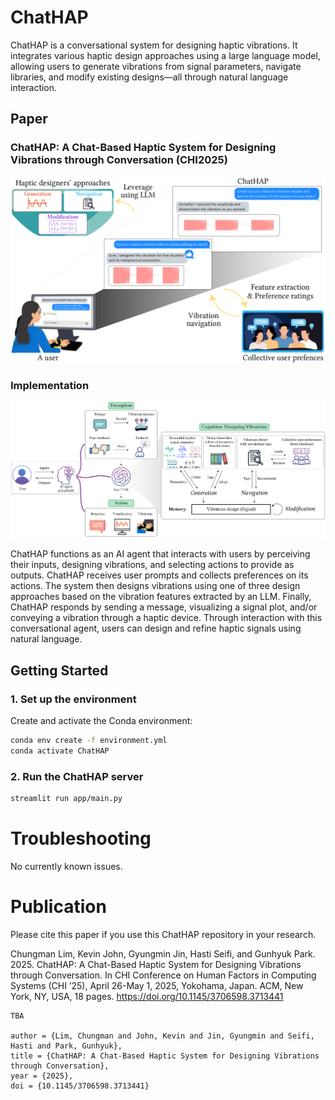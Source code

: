 # ChatHAP

ChatHAP is a conversational system for designing haptic vibrations. It integrates various haptic design approaches using a large language model, allowing users to generate vibrations from signal parameters, navigate libraries, and modify existing designs—all through natural language interaction.

## Paper

### ChatHAP: A Chat-Based Haptic System for Designing Vibrations through Conversation (CHI2025)
![Alt text](./figures/teaser.png)



### Implementation
![Alt text](./figures/architecture.png)

ChatHAP functions as an AI agent that interacts with users by perceiving their inputs, designing vibrations, and selecting actions to provide as outputs.
ChatHAP receives user prompts and collects preferences on its actions.
The system then designs vibrations using one of three design approaches based on the vibration features extracted by an LLM.
Finally, ChatHAP responds by sending a message, visualizing a signal plot, and/or conveying a vibration through a haptic device.
Through interaction with this conversational agent, users can design and refine haptic signals using natural language.


## Getting Started  

### 1. Set up the environment  
Create and activate the Conda environment:  
```bash
conda env create -f environment.yml
conda activate ChatHAP
```
### 2. Run the ChatHAP server
```bash
streamlit run app/main.py
```


# Troubleshooting
No currently known issues.


# Publication
Please cite this paper if you use this ChatHAP repository in your research.

Chungman Lim, Kevin John, Gyungmin Jin, Hasti Seifi, and Gunhyuk Park. 2025. 
ChatHAP: A Chat-Based Haptic System for Designing Vibrations through Conversation.
In CHI Conference on Human Factors in Computing Systems (CHI ’25),
April 26-May 1, 2025, Yokohama, Japan. ACM, New York, NY, USA, 18 pages. 
https://doi.org/10.1145/3706598.3713441


```
TBA

author = {Lim, Chungman and John, Kevin and Jin, Gyungmin and Seifi, Hasti and Park, Gunhyuk},
title = {ChatHAP: A Chat-Based Haptic System for Designing Vibrations through Conversation},
year = {2025},
doi = {10.1145/3706598.3713441}
```
